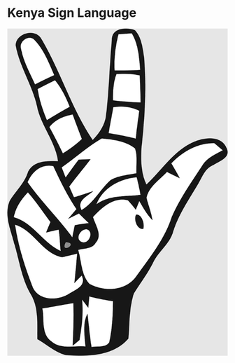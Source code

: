 # Kenya Sign Language

![ksl image](https://github.com/BetshuaK/The_Black_Tide/blob/main/ksl%20image.png?raw=true)
